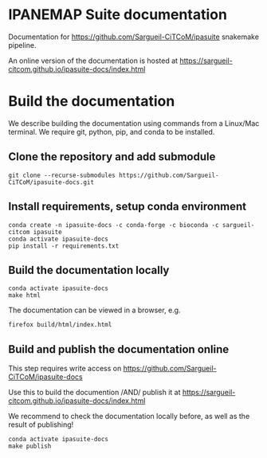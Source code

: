 # IPANEMAP Suite documentation

Documentation for https://github.com/Sargueil-CiTCoM/ipasuite snakemake pipeline.

An online version of the documentation is hosted at
https://sargueil-citcom.github.io/ipasuite-docs/index.html

# Build the documentation

We describe building the documentation using commands from a Linux/Mac
terminal. We require git, python, pip, and conda to be installed.

## Clone the repository and add submodule

```
git clone --recurse-submodules https://github.com/Sargueil-CiTCoM/ipasuite-docs.git
```

## Install requirements, setup conda environment
```
conda create -n ipasuite-docs -c conda-forge -c bioconda -c sargueil-citcom ipasuite
conda activate ipasuite-docs
pip install -r requirements.txt
```

## Build the documentation locally
```
conda activate ipasuite-docs
make html
```

The documentation can be viewed in a browser, e.g.
```
firefox build/html/index.html
```


## Build and publish the documentation online

This step requires write access on
https://github.com/Sargueil-CiTCoM/ipasuite-docs

Use this to build the documention /AND/ publish it at
https://sargueil-citcom.github.io/ipasuite-docs/index.html

We recommend to check the documentation locally before, as well as the
result of publishing!


```
conda activate ipasuite-docs
make publish
```
